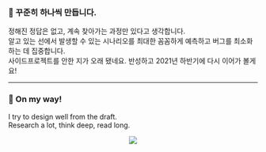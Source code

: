 ### 🦊 꾸준히 하나씩 만듭니다.



정해진 정답은 없고, 계속 찾아가는 과정만 있다고 생각합니다. <br/>
알고 있는 선에서 발생할 수 있는 시나리오를 최대한 꼼꼼하게 예측하고 버그를 최소화하는 데 집중합니다. <br/>
사이드프로젝트를 안한 지가 오래 됐네요. 반성하고 2021년 하반기에 다시 이어가 볼게요!

---

### 🦊 On my way! 

I try to design well from the draft. <br/>
Research a lot, think deep, read long. 


<p align='center'>
  <img src="https://img.shields.io/badge/react_native-%2320232a.svg?style=flat-square&logo=react&logoColor=%2361DAFB"/>
</p>
